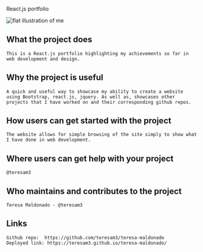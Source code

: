 React.js portfolio

![flat illustration of me](https://github.com/teresam3/teresa-maldonado/blob/main/Teresa-Illustration.png?raw=true)

## What the project does
    This is a React.js portfolio highlighting my achievements so far in web development and design. 

## Why the project is useful
    A quick and useful way to showcase my ability to create a website using Bootstrap, react.js, jquery. As well as, showcases other projects that I have worked on and their corresponding github repos.

##  How users can get started with the project
    The website allows for simple browsing of the site simply to show what I have done in web development.

## Where users can get help with your project
    @teresam3

## Who maintains and contributes to the project
    Teresa Maldonado - @teresam3

## Links
    Github repo:  https://github.com/teresam3/teresa-maldonado
    Deployed link: https://teresam3.github.io/teresa-maldonado/
